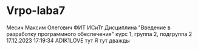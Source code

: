 # Vrpo-laba7
Месич
Максим
Олегович
ФИТ
ИСиТт
Дисциплина "Введение в разработку программного обеспечения"
курс 1, группа 2, подгруппа 2
17.12.2023 17:19:34 
ADIK1LOVE тут
Я тут дважды
